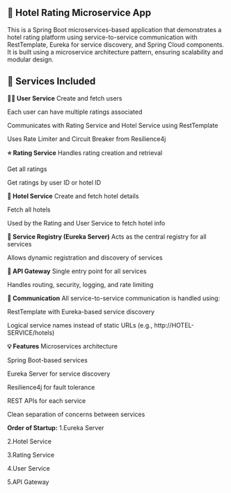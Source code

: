 ## 🏨 Hotel Rating Microservice App
This is a Spring Boot microservices-based application that demonstrates a hotel rating platform using service-to-service communication with RestTemplate, Eureka for service discovery, and Spring Cloud components.<br>
It is built using a microservice architecture pattern, ensuring scalability and modular design.

## 🔧 Services Included
**🧑‍💼 User Service**
Create and fetch users <br>

Each user can have multiple ratings associated <br>

Communicates with Rating Service and Hotel Service using RestTemplate <br>

Uses Rate Limiter and Circuit Breaker from Resilience4j <br>

**⭐ Rating Service**
Handles rating creation and retrieval <br>

Get all ratings <br>

Get ratings by user ID or hotel ID <br>

**🏨 Hotel Service**
Create and fetch hotel details <br>

Fetch all hotels <br>

Used by the Rating and User Service to fetch hotel info <br>

**🧭 Service Registry (Eureka Server)**
Acts as the central registry for all services <br>

Allows dynamic registration and discovery of services <br>

**🚪 API Gateway**
Single entry point for all services <br>

Handles routing, security, logging, and rate limiting <br>

**🔗 Communication**
All service-to-service communication is handled using:

RestTemplate with Eureka-based service discovery <br>

Logical service names instead of static URLs (e.g., http://HOTEL-SERVICE/hotels) <br>

**💡 Features**
Microservices architecture <br>

Spring Boot-based services <br>

Eureka Server for service discovery <br>

Resilience4j for fault tolerance <br>

REST APIs for each service <br>

Clean separation of concerns between services <br>




**Order of Startup:**
1.Eureka Server

2.Hotel Service

3.Rating Service

4.User Service

5.API Gateway

